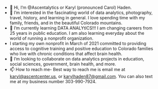 - 👋 Hi, I’m @Ascentalytics or Karyl (pronounced Carol) Haden.
- 👀 I’m interested in the fascinating world of data analytics, photography, travel, history, and learning in general.  I love spending time with my family, friends, and in the beautiful Colorado mountains.
- 🌱 I’m currently learning DATA ANALYtICS!!!  I am changing careers from 25 years in public education.  I am also learning everyday about the world of running a nonprofit organization.
- I starting my own nonprofit in March of 2021 committed to providing access to cognitive training and positive education to Colorado families who live with chronic conditions that affect brain health.
- 💞️ I’m looking to collaborate on data analytics projects in education, social sciences, government, brain health, and more.
- 📫 How to reach me- Best way to reach me is email me at karyl@ascentcenter.us, or karylhaden87@gmail.com.  You can also text me at my business number 303-990-7924.

<!---
Ascentalytics/Ascentalytics is a ✨ special ✨ repository because its `README.md` (this file) appears on your GitHub profile.
You can click the Preview link to take a look at your changes.
--->
